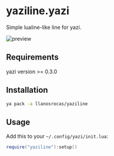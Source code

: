 # yaziline.yazi

Simple lualine-like line for yazi.

![preview](https://github.com/llanosrocas/yaziline.yazi/blob/master/.github/images/preview.png)

## Requirements

yazi version >= 0.3.0

## Installation

```sh
ya pack -a llanosrocas/yaziline
```

## Usage

Add this to your `~/.config/yazi/init.lua`:

```lua
require("yaziline"):setup()
```
